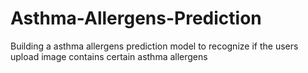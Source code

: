# Asthma-Allergens-Prediction
Building a asthma allergens prediction model to recognize if the users upload image contains certain asthma allergens
